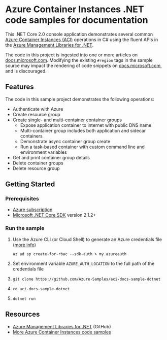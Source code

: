 # Azure Container Instances .NET code samples for documentation

This .NET Core 2.0 console application demonstrates several common [Azure Container Instances (ACI)](https://docs.microsoft.com/azure/container-instances/) operations in C# using the fluent APIs in the [Azure Management Libraries for .NET](https://docs.microsoft.com/dotnet/azure/dotnet-sdk-azure-concepts).

The code in this project is ingested into one or more articles on [docs.microsoft.com](https://docs.microsoft.com). Modifying the existing `#region` tags in the sample source may impact the rendering of code snippets on [docs.microsoft.com](https://docs.microsoft.com), and is discouraged.

## Features

The code in this sample project demonstrates the following operations:

* Authenticate with Azure
* Create resource group
* Create single- and multi-container container groups
  * Expose application container to internet with public DNS name
  * Multi-container group includes both application and sidecar containers
  * Demonstrate async container group create
  * Run a task-based container with custom command line and environment variables
* Get and print container group details
* Delete container groups
* Delete resource group

## Getting Started

### Prerequisites

* [Azure subscription](https://azure.microsoft.com/free)
* [Microsoft .NET Core SDK](https://docs.microsoft.com/dotnet/core) version 2.1.2+

### Run the sample

1. Use the Azure CLI (or Cloud Shell) to generate an Azure credentials file ([more info](https://github.com/Azure/azure-libraries-for-net/blob/master/AUTH.md))

   `az ad sp create-for-rbac --sdk-auth > my.azureauth`

1. Set environment variable `AZURE_AUTH_LOCATION` to the full path of the credentials file
1. `git clone https://github.com/Azure-Samples/aci-docs-sample-dotnet`
1. `cd aci-docs-sample-dotnet`
1. `dotnet run`

## Resources

* [Azure Management Libraries for .NET](https://github.com/Azure/azure-libraries-for-net) (GitHub)
* [More Azure Container Instances code samples](https://azure.microsoft.com/resources/samples/?sort=0&term=aci)
